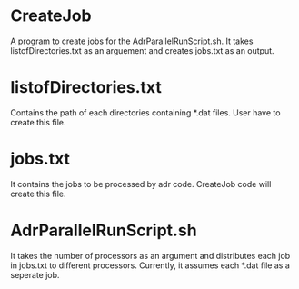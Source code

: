 # CreateJob
A program to create jobs for the AdrParallelRunScript.sh. 
It takes listofDirectories.txt as an arguement and creates jobs.txt as an output.

# listofDirectories.txt
Contains the path of each directories containing *.dat files.
User have to create this file. 

# jobs.txt
It contains the jobs to be processed by adr code.
CreateJob code will create this file. 

# AdrParallelRunScript.sh
It takes the number of processors as an argument and distributes each job in jobs.txt to different processors. 
Currently, it assumes each *.dat file as a seperate job. 


